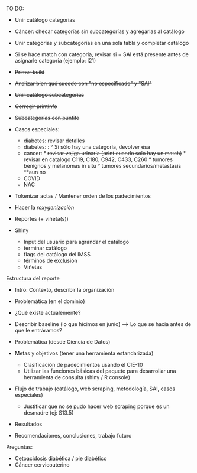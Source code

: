 TO DO:

- Unir catálogo categorías
- Cáncer: checar categorías sin subcategorías y agregarlas al catálogo
- Unir categorías y subcategorías en una sola tabla y completar catálogo
- Si se hace match con categoria, revisar si + SAI está presente antes de asignarle categoria (ejemplo: I21)
- ~~Primer build~~
- ~~Analizar bien qué sucede con "no especificado" y "SAI"~~
- ~~Unir catálogo subcategorías~~
- ~~Corregir printInfo~~
- ~~Subcategorías con puntito~~

- Casos especiales:
   * diabetes: revisar detalles
   * diabetes: :
      ° Si sólo hay una categoría, devolver ésa
    * cancer:
      ° ~~revisar vejiga urinaria (print cuando solo hay un match)~~
      ° revisar en catalogo C119, C180, C942, C433, C260
      ° tumores benignos y melanomas in situ
      ° tumores secundarios/metastasis **aun no
   * COVID
   * NAC
- Tokenizar actas / Mantener orden de los padecimientos

- Hacer la _roxygenización_
- Reportes (+ viñeta(s))
- Shiny

  * Input del usuario para agrandar el catálogo
  * terminar catálogo
  * flags del catálogo del IMSS
  * términos de exclusión
  * Viñetas


Estructura del reporte

- Intro: Contexto, describir la organización
- Problemática (en el dominio)
- ¿Qué existe actualemente?
- Describir baseline (lo que hicimos en junio) --> Lo que se hacía antes de que le entráramos?
- Problemática (desde Ciencia de Datos)
- Metas y objetivos (tener una herramienta estandarizada)
  - Clasificación de padecimientos usando el CIE-10
  - Utilizar las funciones básicas del paquete para desarrollar una herramienta
    de consulta (shiny / R console)

- Flujo de trabajo (catálogo, web scraping, metodología, SAI, casos especiales)
  * Justificar que no se pudo hacer web scraping porque es un desmadre (ej: S13.5)
- Resultados
- Recomendaciones, conclusiones, trabajo futuro


Preguntas:
- Cetoacidosis diabética / pie diabético
- Cáncer cervicouterino

